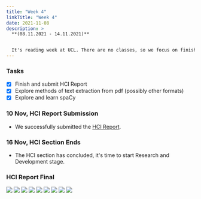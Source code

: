 ```yaml
---
title: "Week 4"
linkTitle: "Week 4"
date: 2021-11-08
description: >
  **(08.11.2021 - 14.11.2021)**


  It's reading week at UCL. There are no classes, so we focus on finishing the HCI report as well as researching the technology we will use.
---
```


### Tasks
* [x] Finish and submit HCI Report
* [x] Explore methods of text extraction from pdf (possibly other formats)
* [x] Explore and learn spaCy

### 10 Nov, HCI Report Submission
* We successfully submitted the [HCI Report](#hci-report-final).

### 16 Nov, HCI Section Ends
* The HCI section has concluded, it's time to start Research and Development stage.

### HCI Report Final
![](/2021/group6/images/hci/report/Slide1.png)
![](/2021/group6/images/hci/report/Slide2.png)
![](/2021/group6/images/hci/report/Slide3.png)
![](/2021/group6/images/hci/report/Slide4.png)
![](/2021/group6/images/hci/report/Slide5.png)
![](/2021/group6/images/hci/report/Slide6.png)
![](/2021/group6/images/hci/report/Slide7.png)
![](/2021/group6/images/hci/report/Slide8.png)
![](/2021/group6/images/hci/report/Slide9.png)